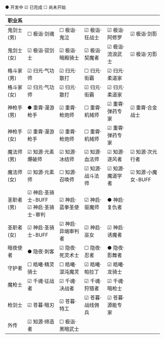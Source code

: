● 开发中 ☑ 已完成 ☐ 尚未开始

| 职业系     |                                          |                   |                 |                 |                    |
| ---------- | ---------------------------------------- | ----------------- | --------------- | --------------- | ------------------ |
| 鬼剑士(男) | ☐ 极诣·剑魂                              | ☐ 极诣·鬼泣       | ☑ 极诣·狂战士   | ☑ 极诣·阿修罗   | ☑ 极诣·剑影        |
| 鬼剑士(女) | ☑ 极诣·驭剑士                            | ☑ 极诣·暗殿骑士   | ☑ 极诣·契魔者   | ☑ 极诣·流浪武士 | ☑ 极诣·刃影        |
| 格斗家(男) | ☑ 归元·气功师                            | ☑ 归元·散打       | ☐ 归元·街霸     | ☑ 归元·柔道家   |                    |
| 格斗家(女) | ☑ 归元·气功师                            | ☑ 归元·散打       | ☑ 归元·街霸     | ☑ 归元·柔道家   |                    |
| 神枪手(男) | ● 重霄·漫游枪手                          | ☑ 重霄·枪炮师     | ☐ 重霄·机械师   | ☑ 重霄·弹药专家 | ☑ 重霄·合金战士    |
| 神枪手(女) | ☑ 重霄·漫游枪手                          | ☑ 重霄·枪炮师     | ☐ 重霄·机械师   | ☑ 重霄·弹药专家 |                    |
| 魔法师(男) | ☑ 知源·元素爆破师                        | ☑ 知源·冰结师     | ☑ 知源·血法师   | ☑ 知源·逐风者   | ☑ 知源·次元行者    |
| 魔法师(女) | ☑ 知源·元素师                            | ☐ 知源·召唤师     | ☑ 知源·战斗法师 | ☑ 知源·魔道学者 | ☑ 知源·小魔女-BUFF |
| 圣职者(男) | ☑ 神启·圣骑士-BUFF<br>☑ 神启·圣骑士-审判 | ☑ 神启·蓝拳圣使   | ☑ 神启·驱魔师   | ● 神启·复仇者   |                    |
| 圣职者(女) | ☑ 神启·圣骑士-BUFF                       | ☑ 神启·异端审判者 | ☑ 神启·巫女     | ☑ 神启·诱魔者   |                    |
| 暗夜使者   | ● 隐夜·刺客                              | ☑ 隐夜·死灵术士   | ☐ 隐夜·忍者     | ● 隐夜·影舞者   |                    |
| 守护者     | ☐ 皓曦·精灵骑士                          | ☐ 皓曦·混沌魔灵   | ☑ 皓曦·帕拉丁   | ☑ 皓曦·龙骑士   |                    |
| 魔枪士     | ☑ 千魂·征战者                            | ☑ 千魂·决战者     | ☑ 千魂·狩猎者   | ☑ 千魂·暗枪士   |                    |
| 枪剑士     | ☑ 苍暮·暗刃                              | ☑ 苍暮·特工       | ☑ 苍暮·战线佣兵 | ☑ 苍暮·源能专家 |                    |
| 外传       | ☑ 知源·缔造者                            | ☐ 极诣·黑暗武士   |                 |                 |                    |
